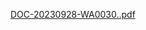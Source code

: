 [DOC-20230928-WA0030..pdf](https://github.com/Rithu2805/Rithu2805/files/12747555/DOC-20230928-WA0030.pdf)

